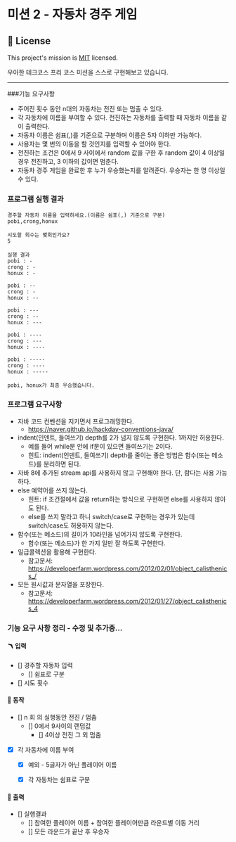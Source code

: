 # 미션 2 - 자동차 경주 게임

## 📝 License
This project's mission is [MIT](https://github.com/woowacourse/java-baseball-precourse/blob/master/LICENSE) licensed.

우아한 테크코스 프리 코스 미션을 스스로 구현해보고 있습니다.
***

###기능 요구사항
- 주어진 횟수 동안 n대의 자동차는 전진 또는 멈출 수 있다.
- 각 자동차에 이름을 부여할 수 있다. 전진하는 자동차를 출력할 때 자동차 이름을 같이 출력한다.
- 자동차 이름은 쉼표(,)를 기준으로 구분하며 이름은 5자 이하만 가능하다.
- 사용자는 몇 번의 이동을 할 것인지를 입력할 수 있어야 한다.
- 전진하는 조건은 0에서 9 사이에서 random 값을 구한 후 random 값이 4 이상일 경우 전진하고, 3 이하의 값이면 멈춘다.
- 자동차 경주 게임을 완료한 후 누가 우승했는지를 알려준다. 우승자는 한 명 이상일 수 있다.


### 프로그램 실행 결과
```text
경주할 자동차 이름을 입력하세요.(이름은 쉼표(,) 기준으로 구분)
pobi,crong,honux

시도할 회수는 몇회인가요?
5

실행 결과 
pobi : - 
crong : - 
honux : -

pobi : -- 
crong : - 
honux : --

pobi : --- 
crong : -- 
honux : ---

pobi : ---- 
crong : --- 
honux : ----

pobi : ----- 
crong : ---- 
honux : -----

pobi, honux가 최종 우승했습니다.
```

### 프로그램 요구사항

- 자바 코드 컨벤션을 지키면서 프로그래밍한다.
  - https://naver.github.io/hackday-conventions-java/
- indent(인덴트, 들여쓰기) depth를 2가 넘지 않도록 구현한다. 1까지만 허용한다.
  - 예를 들어 while문 안에 if문이 있으면 들여쓰기는 2이다.
  - 힌트: indent(인덴트, 들여쓰기) depth를 줄이는 좋은 방법은 함수(또는 메소드)를 분리하면 된다.
- 자바 8에 추가된 stream api를 사용하지 않고 구현해야 한다. 단, 람다는 사용 가능하다. 
- else 예약어를 쓰지 않는다.
  - 힌트: if 조건절에서 값을 return하는 방식으로 구현하면 else를 사용하지 않아도 된다.
  - else를 쓰지 말라고 하니 switch/case로 구현하는 경우가 있는데 switch/case도 허용하지 않는다. 
- 함수(또는 메소드)의 길이가 10라인을 넘어가지 않도록 구현한다.
  - 함수(또는 메소드)가 한 가지 일만 잘 하도록 구현한다.
- 일급콜렉션을 활용해 구현한다.
  - 참고문서: https://developerfarm.wordpress.com/2012/02/01/object_calisthenics_/
- 모든 원시값과 문자열을 포장한다.
  - 참고문서: https://developerfarm.wordpress.com/2012/01/27/object_calisthenics_4


### 기능 요구 사항 정리 - 수정 및 추가중...

#### 🪃 입력
- [] 경주할 자동차 입력
  - [] 쉼표로 구분
- [] 시도 횟수

#### 🥶 동작
- [] n 회 의 실행동안 전진 / 멈춤
  - [] 0에서 9사이의 랜덤값
    - [] 4이상 전진 그 외 멈춤
- [x] 각 자동차에 이름 부여
  - [x] 예외 - 5글자가 아닌 플레이어 이름
  - [x] 각 자동차는 쉼표로 구분


#### 🎢 출력
- [] 실행결과
  - [] 참여한 플레이어 이름 + 참여한 플레이어만큼 라운드별 이동 거리
  - [] 모든 라운드가 끝난 후 우승자